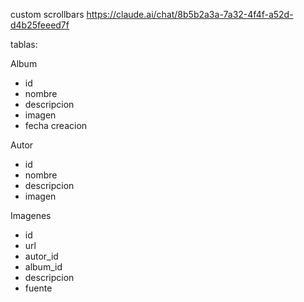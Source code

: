 custom scrollbars https://claude.ai/chat/8b5b2a3a-7a32-4f4f-a52d-d4b25feeed7f

tablas:

Album

- id
- nombre
- descripcion
- imagen
- fecha creacion

Autor

- id
- nombre
- descripcion
- imagen

Imagenes

- id
- url
- autor_id
- album_id
- descripcion
- fuente
